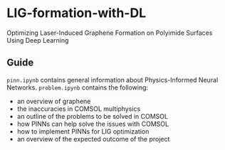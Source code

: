 # LIG-formation-with-DL
Optimizing Laser-Induced Graphene Formation on Polyimide Surfaces Using Deep Learning

## Guide
`pinn.ipynb` contains general information about Physics-Informed Neural Networks.
`problem.ipynb` contains the following:
- an overview of graphene
- the inaccuracies in COMSOL multiphysics
- an outline of the problems to be solved in COMSOL
- how PINNs can help solve the issues with COMSOL
- how to implement PINNs for LIG optimization
- an overview of the expected outcome of the project
